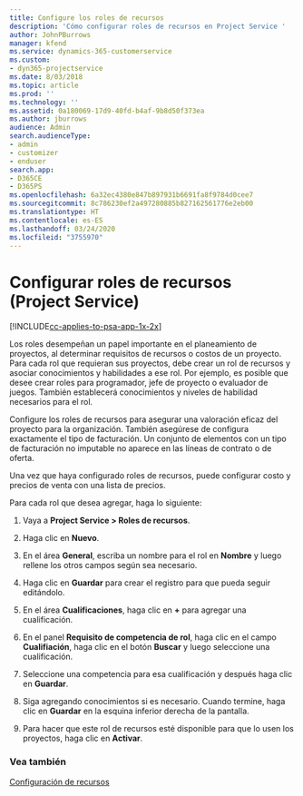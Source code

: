 ```yaml
---
title: Configure los roles de recursos
description: 'Cómo configurar roles de recursos en Project Service '
author: JohnPBurrows
manager: kfend
ms.service: dynamics-365-customerservice
ms.custom:
- dyn365-projectservice
ms.date: 8/03/2018
ms.topic: article
ms.prod: ''
ms.technology: ''
ms.assetid: 0a180069-17d9-40fd-b4af-9b8d50f373ea
ms.author: jburrows
audience: Admin
search.audienceType:
- admin
- customizer
- enduser
search.app:
- D365CE
- D365PS
ms.openlocfilehash: 6a32ec4380e847b897931b6691fa8f9784d0cee7
ms.sourcegitcommit: 8c786230ef2a497280885b827162561776e2eb00
ms.translationtype: HT
ms.contentlocale: es-ES
ms.lasthandoff: 03/24/2020
ms.locfileid: "3755970"
---
```

# <a name="configure-resource-roles-project-service"></a>Configurar roles de recursos (Project Service)

[!INCLUDE[cc-applies-to-psa-app-1x-2x](../includes/cc-applies-to-psa-app-1x-2x.md)]

Los roles desempeñan un papel importante en el planeamiento de proyectos, al determinar requisitos de recursos o costos de un proyecto. Para cada rol que requieran sus proyectos, debe crear un rol de recursos y asociar conocimientos y habilidades a ese rol. Por ejemplo, es posible que desee crear roles para programador, jefe de proyecto o evaluador de juegos. También establecerá conocimientos y niveles de habilidad necesarios para el rol.  
  
 Configure los roles de recursos para asegurar una valoración eficaz del proyecto para la organización.  También asegúrese de configura exactamente el tipo de facturación. Un conjunto de elementos con un tipo de facturación no imputable no aparece en las líneas de contrato o de oferta.  
  
 Una vez que haya configurado roles de recursos, puede configurar costo y precios de venta con una lista de precios.  
  
 Para cada rol que desea agregar, haga lo siguiente:  
  
1.  Vaya a **Project Service > Roles de recursos**.  
  
2.  Haga clic en **Nuevo**.  
  
3.  En el área **General**, escriba un nombre para el rol en **Nombre** y luego rellene los otros campos según sea necesario.  
  
4.  Haga clic en **Guardar** para crear el registro para que pueda seguir editándolo.  
  
5.  En el área **Cualificaciones**, haga clic en **+** para agregar una cualificación.  
  
6.  En el panel **Requisito de competencia de rol**, haga clic en el campo **Cualifiación**, haga clic en el botón **Buscar** y luego seleccione una cualificación.  
  
7.  Seleccione una competencia para esa cualificación y después haga clic en **Guardar**.  
  
8.  Siga agregando conocimientos si es necesario. Cuando termine, haga clic en **Guardar** en la esquina inferior derecha de la pantalla.  
  
9. Para hacer que este rol de recursos esté disponible para que lo usen los proyectos, haga clic en **Activar**.  
  
### <a name="see-also"></a>Vea también  
 [Configuración de recursos](../project-service/set-up-resources.md)
